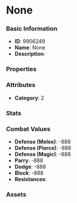 # None



### Basic Information

- **ID**: 9906249
- **Name**: None
- **Description**: 

### Properties


### Attributes

- **Category**: 2

### Stats


### Combat Values

- **Defense (Melee)**: -888
- **Defense (Pierce)**: -888
- **Defense (Magic)**: -888
- **Parry**: -888
- **Dodge**: -888
- **Block**: -888
- **Resistances**: 

### Assets


